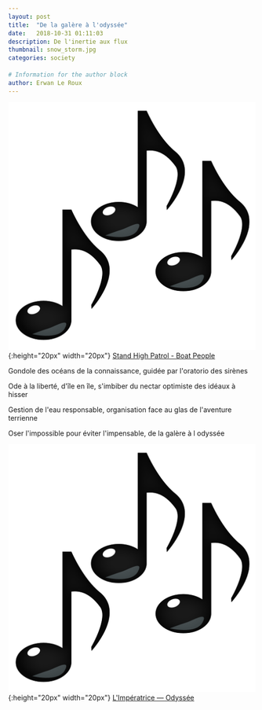 ```yaml
---
layout: post
title:  "De la galère à l'odyssée"
date:   2018-10-31 01:11:03
description: De l'inertie aux flux
thumbnail: snow_storm.jpg
categories: society

# Information for the author block
author: Erwan Le Roux
---
```


 
![](/assets/img/notes.png){:height="20px" width="20px"} [Stand High Patrol - Boat People][link1] 

Gondole des océans de la connaissance, guidée par l'oratorio des sirènes

Ode à la liberté, d'île en île, s'imbiber du nectar optimiste des idéaux à hisser

Gestion de l'eau responsable, organisation face au glas de l'aventure terrienne

Oser l'impossible pour éviter l'impensable, de la galère à l odyssée

![](/assets/img/notes.png){:height="20px" width="20px"} [L'Impératrice — Odyssée][link2] 

[link1]: https://www.youtube.com/watch?v=5apNVcyRGXk
[link2]: https://www.youtube.com/watch?v=S2NZLSfAeIc
